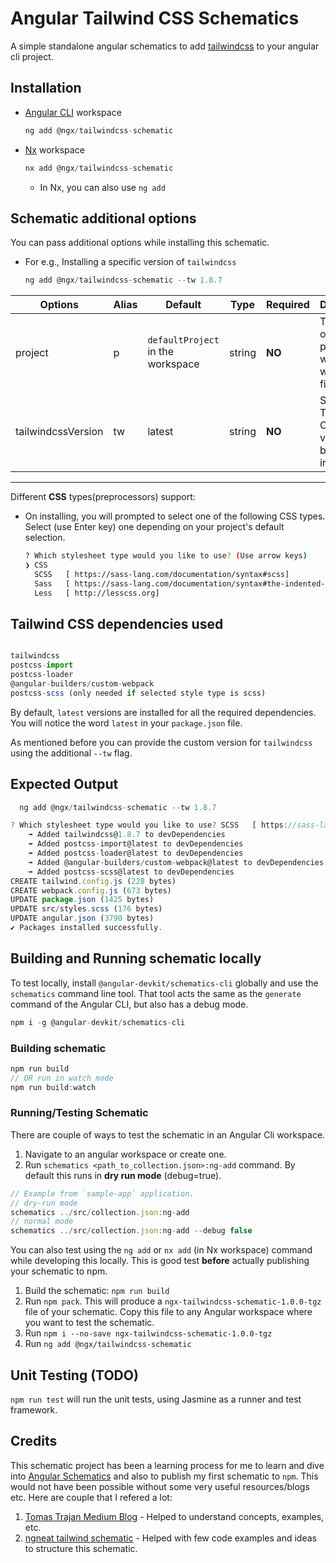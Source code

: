 # Angular Tailwind CSS Schematics

A simple standalone angular schematics to add [tailwindcss](https://tailwindcss.com/) to your angular cli project.

## Installation

- [Angular CLI](https://angular.io/cli) workspace

  ```javascript
  ng add @ngx/tailwindcss-schematic
  ```

- [Nx](https://nx.dev/angular) workspace

  ```javascript
  nx add @ngx/tailwindcss-schematic
  ```

  - In Nx, you can also use `ng add`

## Schematic additional options

You can pass additional options while installing this schematic.

- For e.g., Installing a specific version of `tailwindcss`

  ```javascript
  ng add @ngx/tailwindcss-schematic --tw 1.8.7
  ```

| Options            | Alias | Default                           | Type   | Required | Description                                         |
| ------------------ | ----- | --------------------------------- | ------ | -------- | --------------------------------------------------- |
| project            | p     | `defaultProject` in the workspace | string | **NO**   | The name of the project where we want to add files. |
| tailwindcssVersion | tw    | latest                            | string | **NO**   | Specific Tailwind CSS version to be installed.      |

---

Different **CSS** types(preprocessors) support:

- On installing, you will prompted to select one of the following CSS types. Select (use Enter key) one depending on your project's default selection.

  ```sh
  ? Which stylesheet type would you like to use? (Use arrow keys)
  ❯ CSS
    SCSS   [ https://sass-lang.com/documentation/syntax#scss]
    Sass   [ https://sass-lang.com/documentation/syntax#the-indented-syntax]
    Less   [ http://lesscss.org]
  ```

## Tailwind CSS dependencies used

```javascript

tailwindcss
postcss-import
postcss-loader
@angular-builders/custom-webpack
postcss-scss (only needed if selected style type is scss)

```

By default, `latest` versions are installed for all the required dependencies. You will notice the word `latest` in your `package.json` file.

As mentioned before you can provide the custom version for `tailwindcss` using the additional `--tw` flag.

## Expected Output

```javascript
  ng add @ngx/tailwindcss-schematic --tw 1.8.7
```

```javascript
? Which stylesheet type would you like to use? SCSS   [ https://sass-lang.com/documentation/syntax#scss]
    ➡️ Added tailwindcss@1.8.7 to devDependencies
    ➡️ Added postcss-import@latest to devDependencies
    ➡️ Added postcss-loader@latest to devDependencies
    ➡️ Added @angular-builders/custom-webpack@latest to devDependencies
    ➡️ Added postcss-scss@latest to devDependencies
CREATE tailwind.config.js (228 bytes)
CREATE webpack.config.js (673 bytes)
UPDATE package.json (1425 bytes)
UPDATE src/styles.scss (176 bytes)
UPDATE angular.json (3790 bytes)
✔ Packages installed successfully.
```

## Building and Running schematic locally

To test locally, install `@angular-devkit/schematics-cli` globally and use the `schematics` command line tool. That tool acts the same as the `generate` command of the Angular CLI, but also has a debug mode.

```javascript
npm i -g @angular-devkit/schematics-cli
```

### Building schematic

```javascript
npm run build
// OR run in watch mode
npm run build:watch
```

### Running/Testing Schematic

There are couple of ways to test the schematic in an Angular Cli workspace.

1. Navigate to an angular workspace or create one.
2. Run `schematics <path_to_collection.json>:ng-add` command. By default this runs in **dry run mode** (debug=true).

```javascript
// Example from `sample-app` application.
// dry-run mode
schematics ../src/collection.json:ng-add
// normal mode
schematics ../src/collection.json:ng-add --debug false
```

You can also test using the `ng add` or `nx add` (in Nx workspace) command while developing this locally. This is good test **before** actually publishing your schematic to npm.

1. Build the schematic: `npm run build`
2. Run `npm pack`. This will produce a `ngx-tailwindcss-schematic-1.0.0-tgz` file of your schematic. Copy this file to any Angular workspace where you want to test the schematic.
3. Run `npm i --no-save ngx-tailwindcss-schematic-1.0.0-tgz`
4. Run `ng add @ngx/tailwindcss-schematic`

## Unit Testing (TODO)

`npm run test` will run the unit tests, using Jasmine as a runner and test framework.

## Credits

This schematic project has been a learning process for me to learn and dive into [Angular Schematics](https://angular.io/guide/schematics) and also to publish my first schematic to `npm`. This would not have been possible without some very useful resources/blogs etc. Here are couple that I refered a lot:

1. [Tomas Trajan Medium Blog](https://medium.com/@tomastrajan/total-guide-to-custom-angular-schematics-5c50cf90cdb4) - Helped to understand concepts, examples, etc.
2. [ngneat tailwind schematic](https://github.com/ngneat/tailwind) - Helped with few code examples and ideas to structure this schematic.
